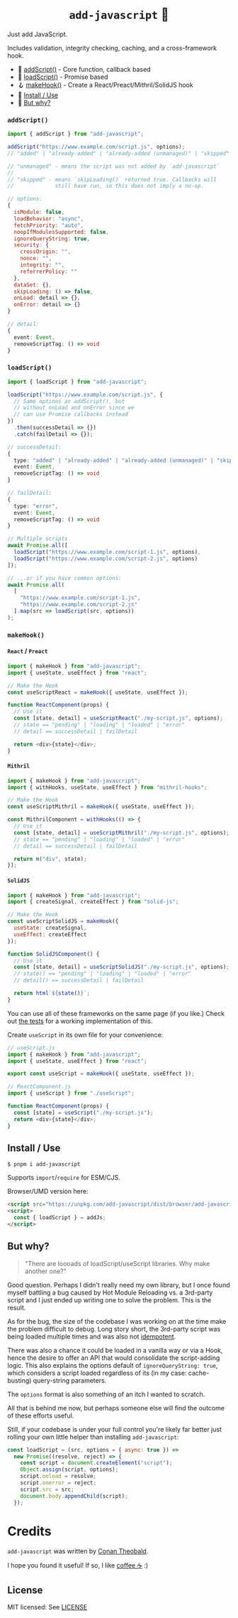 <h1 align="center"><code>add-javascript</code> 📜</h1>

<!--
<p align="center">
  <a href="https://github.com/shuckster/add-javascript/blob/master/LICENSE">
    <img
      alt="MIT license"
      src="https://img.shields.io/npm/l/add-javascript?style=plastic"
    /></a>
  <a href="https://www.npmjs.com/package/add-javascript">
    <img
      alt="Downloads per week"
      src="https://img.shields.io/npm/dw/add-javascript?style=plastic"
    /></a>
  <a href="https://bundlephobia.com/result?p=add-javascript">
    <img
      alt="npm bundle size"
      src="https://img.shields.io/bundlephobia/minzip/add-javascript?style=plastic"
    /></a>
  <a href="https://www.npmjs.com/package/add-javascript">
    <img
      alt="Version"
      src="https://img.shields.io/npm/v/add-javascript?style=plastic"
    /></a>
</p> -->

Just add JavaScript.

Includes validation, integrity checking, caching, and a cross-framework hook.

- 🤙 [addScript()](#addScript) - Core function, callback based
- 🙏 [loadScript()](#loadscript) - Promise based
- 🪝 [makeHook()](#makehook) - Create a React/Preact/Mithril/SolidJS hook
- 📀 [Install / Use](#install--use)
- 🤨 [But why?](#but-why)

### `addScript()`

```js
import { addScript } from "add-javascript";

addScript("https://www.example.com/script.js", options);
// "added" | "already-added" | "already-added (unmanaged)" | "skipped"

// "unmanaged" - means the script was not added by `add-javascript`
//
// "skipped" - means `skipLoading()` returned true. Callbacks will
//             still have run, so this does not imply a no-op.
```

```js
// options:
{
  isModule: false,
  loadBehavior: "async",
  fetchPriority: "auto",
  noopIfModulesSupported: false,
  ignoreQueryString: true,
  security: {
    crossOrigin: "",
    nonce: "",
    integrity: "",
    referrerPolicy: ""
  },
  dataSet: {},
  skipLoading: () => false,
  onLoad: detail => {},
  onError: detail => {}
}
```

```ts
// detail:
{
  event: Event,
  removeScriptTag: () => void
}
```

### `loadScript()`

```js
import { loadScript } from "add-javascript";

loadScript("https://www.example.com/script.js", {
  // Same options as addScript(), but
  // without onLoad and onError since we
  // can use Promise callbacks instead
})
  .then(successDetail => {})
  .catch(failDetail => {});
```

```ts
// successDetail:
{
  type: "added" | "already-added" | "already-added (unmanaged)" | "skipped",
  event: Event,
  removeScriptTag: () => void
}

// failDetail:
{
  type: "error",
  event: Event,
  removeScriptTag: () => void
}
```

```js
// Multiple scripts
await Promise.all([
  loadScript("https://www.example.com/script-1.js", options),
  loadScript("https://www.example.com/script-2.js", options)
]);

// ...or if you have common options:
await Promise.all(
  [
    "https://www.example.com/script-1.js",
    "https://www.example.com/script-2.js"
  ].map(src => loadScript(src, options))
);
```

### `makeHook()`

#### `React` / `Preact`

```js
import { makeHook } from "add-javascript";
import { useState, useEffect } from "react";

// Make the Hook
const useScriptReact = makeHook({ useState, useEffect });

function ReactComponent(props) {
  // Use it
  const [state, detail] = useScriptReact("./my-script.js", options);
  // state == "pending" | "loading" | "loaded" | "error"
  // detail == successDetail | failDetail

  return <div>{state}</div>;
}
```

#### `Mithril`

```js
import { makeHook } from "add-javascript";
import { withHooks, useState, useEffect } from "mithril-hooks";

// Make the Hook
const useScriptMithril = makeHook({ useState, useEffect });

const MithrilComponent = withHooks(() => {
  // Use it
  const [state, detail] = useScriptMithril("./my-script.js", options);
  // state == "pending" | "loading" | "loaded" | "error"
  // detail == successDetail | failDetail

  return m("div", state);
});
```

#### `SolidJS`

```js
import { makeHook } from "add-javascript";
import { createSignal, createEffect } from "solid-js";

// Make the Hook
const useScriptSolidJS = makeHook({
  useState: createSignal,
  useEffect: createEffect
});

function SolidJSComponent() {
  // Use it
  const [state, detail] = useScriptSolidJS("./my-script.js", options);
  // state() == "pending" | "loading" | "loaded" | "error"
  // detail() == successDetail | failDetail

  return html`${state()}`;
}
```

You can use all of these frameworks on the same page (if you like.) Check out [the tests](./tests/www/index.html) for a working implementation of this.

Create `useScript` in its own file for your convenience:

```js
// useScript.js
import { makeHook } from "add-javascript";
import { useState, useEffect } from "react";

export const useScript = makeHook({ useState, useEffect });
```

```js
// ReactComponent.js
import { useScript } from "./useScript";

function ReactComponent(props) {
  const [state] = useScript("./my-script.js");
  return <div>{state}</div>;
}
```

## Install / Use

```
$ pnpm i add-javascript
```

Supports `import`/`require` for ESM/CJS.

Browser/UMD version here:

```html
<script src="https://unpkg.com/add-javascript/dist/browser/add-javascript.browser.js"></script>
<script>
  const { loadScript } = addJs;
</script>
```

## But why?

> "There are loooads of loadScript/useScript libraries. Why make another one?"

Good question. Perhaps I didn't really need my own library, but I once found myself battling a bug caused by Hot Module Reloading vs. a 3rd-party script and I just ended up writing one to solve the problem. This is the result.

As for the bug, the size of the codebase I was working on at the time make the problem difficult to debug. Long story short, the 3rd-party script was being loaded multiple times and was also not [idempotent](https://www.google.com/search?q=idempotent).

There was also a chance it could be loaded in a vanilla way or via a Hook, hence the desire to offer an API that would consolidate the script-adding logic. This also explains the options default of `ignoreQueryString: true`, which considers a script loaded regardless of its (in my case: cache-busting) query-string parameters.

The `options` format is also something of an itch I wanted to scratch.

All that is behind me now, but perhaps someone else will find the outcome of these efforts useful.

Still, if your codebase is under your full control you're likely far better just rolling your own little helper than installing `add-javascript`:

```js
const loadScript = (src, options = { async: true }) =>
  new Promise((resolve, reject) => {
    const script = document.createElement("script");
    Object.assign(script, options);
    script.onload = resolve;
    script.onerror = reject;
    script.src = src;
    document.body.appendChild(script);
  });
```

# Credits

`add-javascript` was written by [Conan Theobald](https://github.com/shuckster/).

I hope you found it useful! If so, I like [coffee ☕️](https://www.buymeacoffee.com/shuckster) :)

## License

MIT licensed: See [LICENSE](LICENSE)
